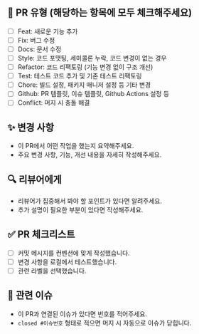 ## 📌 PR 유형 (해당하는 항목에 모두 체크해주세요)

- [ ] Feat: 새로운 기능 추가
- [ ] Fix: 버그 수정
- [ ] Docs: 문서 수정
- [ ] Style: 코드 포맷팅, 세미콜론 누락, 코드 변경이 없는 경우
- [ ] Refactor: 코드 리팩토링 (기능 변경 없이 구조 개선)
- [ ] Test: 테스트 코드 추가 및 기존 테스트 리팩토링
- [ ] Chore: 빌드 설정, 패키지 매니저 설정 등 기타 변경
- [ ] Github: PR 템플릿, 이슈 템플릿, Github Actions 설정 등
- [ ] Conflict: 머지 시 충돌 해결

## ✨ 변경 사항

- 이 PR에서 어떤 작업을 했는지 요약해주세요.
- 주요 변경 사항, 기능, 개선 내용을 자세히 작성해주세요.

## 🔍 리뷰어에게

- 리뷰어가 집중해서 봐야 할 포인트가 있다면 알려주세요.
- 추가 설명이 필요한 부분이 있다면 작성해주세요.

## ✅ PR 체크리스트

- [ ] 커밋 메시지를 컨벤션에 맞게 작성했습니다.
- [ ] 변경 사항을 로컬에서 테스트했습니다.
- [ ] 관련 라벨을 선택했습니다.

## 🔗 관련 이슈

- 이 PR과 연결된 이슈가 있다면 번호를 적어주세요.
- `closed #이슈번호` 형태로 적으면 머지 시 자동으로 이슈가 닫힙니다.